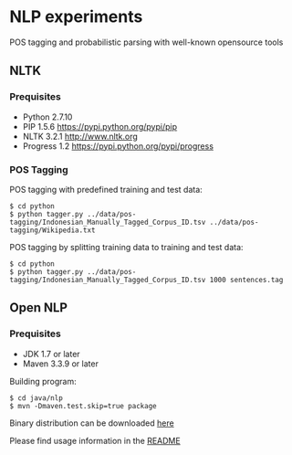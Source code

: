 # NLP experiments

POS tagging and probabilistic parsing with well-known opensource tools

## NLTK

### Prequisites

* Python 2.7.10
* PIP 1.5.6 https://pypi.python.org/pypi/pip
* NLTK 3.2.1 http://www.nltk.org
* Progress 1.2 https://pypi.python.org/pypi/progress

### POS Tagging

POS tagging with predefined training and test data:
```
$ cd python
$ python tagger.py ../data/pos-tagging/Indonesian_Manually_Tagged_Corpus_ID.tsv ../data/pos-tagging/Wikipedia.txt
```

POS tagging by splitting training data to training and test data:
```
$ cd python
$ python tagger.py ../data/pos-tagging/Indonesian_Manually_Tagged_Corpus_ID.tsv 1000 sentences.tag
```

## Open NLP

### Prequisites

* JDK 1.7 or later
* Maven 3.3.9 or later

Building program:
```
$ cd java/nlp
$ mvn -Dmaven.test.skip=true package
```
Binary distribution can be downloaded [here](https://github.com/yohanesgultom/nlp-experiments/blob/master/java/nlp/dist/yohanes.nlp-dist.zip)

Please find usage information in the [README](https://github.com/yohanesgultom/nlp-experiments/blob/master/java/nlp/README.dist.md)

